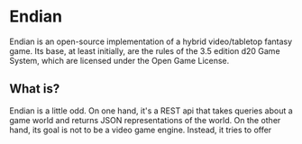 Endian
======

Endian is an open-source implementation of a hybrid video/tabletop fantasy
game.  Its base, at least initially, are the rules of the 3.5 edition d20 Game
System, which are licensed under the Open Game License.

What is?
--------

Endian is a little odd.  On one hand, it's a REST api that takes queries about
a game world and returns JSON representations of the world.  On the other hand,
its goal is not to be a video game engine.  Instead, it tries to offer
